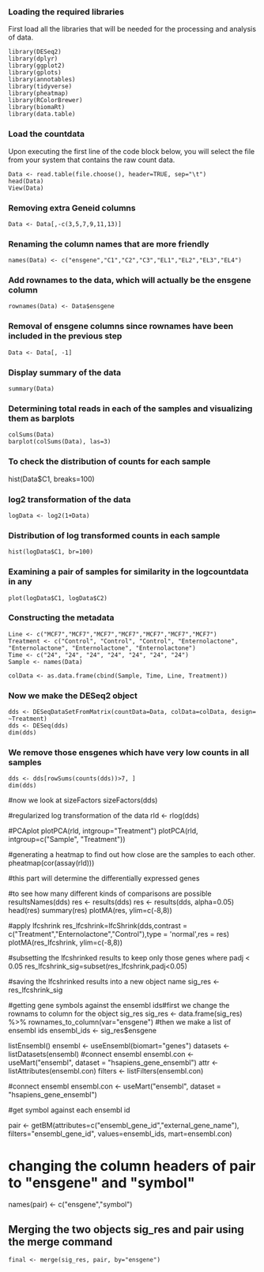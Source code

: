 ### Loading the required libraries

First load all the libraries that will be needed for the processing and analysis of data.
```
library(DESeq2)
library(dplyr)
library(ggplot2)
library(gplots)
library(annotables)
library(tidyverse)
library(pheatmap)
library(RColorBrewer)
library(biomaRt)
library(data.table)
```
### Load the countdata

Upon executing the first line of the code block below, you will select the file from your system that contains the raw count data. 
```
Data <- read.table(file.choose(), header=TRUE, sep="\t")
head(Data)
View(Data)
```
### Removing extra Geneid columns
```
Data <- Data[,-c(3,5,7,9,11,13)]
```
### Renaming the column names that are more friendly
```
names(Data) <- c("ensgene","C1","C2","C3","EL1","EL2","EL3","EL4")
```

### Add rownames to the data, which will actually be the ensgene column
```
rownames(Data) <- Data$ensgene
```
### Removal of ensgene columns since rownames have been included in the previous step
```
Data <- Data[, -1]
```
### Display summary of the data
```
summary(Data)
```

### Determining total reads in each of the samples and visualizing them as barplots
```
colSums(Data)
barplot(colSums(Data), las=3)
```
### To check the distribution of counts for each sample
hist(Data$C1, breaks=100)

### log2 transformation of the data
```
logData <- log2(1+Data)
```
### Distribution of log transformed counts in each sample
```
hist(logData$C1, br=100)
```
### Examining a pair of samples for similarity in the logcountdata in any 
```
plot(logData$C1, logData$C2)
```

### Constructing the metadata
```
Line <- c("MCF7","MCF7","MCF7","MCF7","MCF7","MCF7","MCF7")
Treatment <- c("Control", "Control", "Control", "Enternolactone", "Enternolactone", "Enternolactone", "Enternolactone")
Time <- c("24", "24", "24", "24", "24", "24", "24")
Sample <- names(Data)

colData <- as.data.frame(cbind(Sample, Time, Line, Treatment))
```
### Now we make the DESeq2 object
```
dds <- DESeqDataSetFromMatrix(countData=Data, colData=colData, design= ~Treatment)
dds <- DESeq(dds)
dim(dds)
```
### We remove those ensgenes which have very low counts in all samples
```
dds <- dds[rowSums(counts(dds))>7, ]
dim(dds)
```
#now we look at sizeFactors
sizeFactors(dds)

#regularized log transformation of the data
rld <- rlog(dds)

#PCAplot
plotPCA(rld, intgroup="Treatment")
plotPCA(rld, intgroup=c("Sample", "Treatment"))

#generating a heatmap to find out how close are the samples to each other.
pheatmap(cor(assay(rld)))

#this part will determine the differentially expressed genes

#to see how many different kinds of comparisons are possible
resultsNames(dds)
res <- results(dds)
res <- results(dds, alpha=0.05)
head(res)
summary(res)
plotMA(res, ylim=c(-8,8))

#apply lfcshrink
res_lfcshrink=lfcShrink(dds,contrast = c("Treatment","Enternolactone","Control"),type = 'normal',res = res)
plotMA(res_lfcshrink, ylim=c(-8,8))

#subsetting the lfcshrinked results to keep only those genes where padj < 0.05
res_lfcshrink_sig=subset(res_lfcshrink,padj<0.05)

#saving the lfcshrinked results into a new object name
sig_res <- res_lfcshrink_sig

#getting gene symbols against the ensembl ids#first we change the rownams to column for the object sig_res
sig_res <- data.frame(sig_res) %>% rownames_to_column(var="ensgene")
#then we make a list of ensembl ids
ensembl_ids <- sig_res$ensgene

listEnsembl()
ensembl <- useEnsembl(biomart="genes")
datasets <- listDatasets(ensembl)
#connect ensembl
ensembl.con <- useMart("ensembl", dataset = "hsapiens_gene_ensembl")
attr <- listAttributes(ensembl.con)
filters <- listFilters(ensembl.con)

#connect ensembl
ensembl.con <- useMart("ensembl", dataset = "hsapiens_gene_ensembl")

#get symbol against each ensembl id

pair <- getBM(attributes=c("ensembl_gene_id","external_gene_name"), filters="ensembl_gene_id", values=ensembl_ids, mart=ensembl.con)

# changing the column headers of pair to "ensgene" and "symbol"
names(pair) <- c("ensgene","symbol")

## Merging the two objects sig_res and pair using the merge command
```
final <- merge(sig_res, pair, by="ensgene")
```

